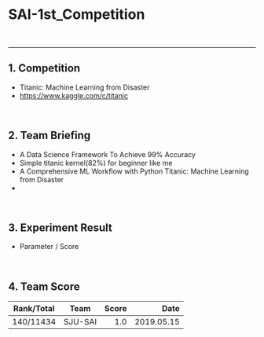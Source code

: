 # SAI-1st_Competition

<br>
<hr>

## 1. Competition
 - Titanic: Machine Learning from Disaster
 - https://www.kaggle.com/c/titanic

<br>

## 2. Team Briefing
 - A Data Science Framework To Achieve 99% Accuracy
 - Simple titanic kernel(82%) for beginner like me 
 - A Comprehensive ML Workflow with Python Titanic: Machine Learning from Disaster
 -

<br>


## 3. Experiment Result
 - Parameter / Score

<br>

## 4. Team Score

| Rank/Total | Team | Score | Date |
|---|:---:|---:|---:|
| 140/11434 | SJU-SAI | 1.0 | 2019.05.15 |

